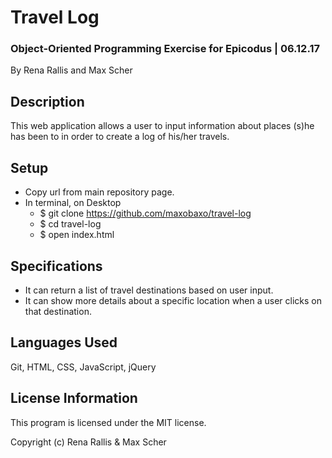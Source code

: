 # Travel Log #
### Object-Oriented Programming Exercise for Epicodus | 06.12.17 ###

By Rena Rallis and Max Scher

## Description ##
This web application allows a user to input information about places (s)he has been to in order to create a log of his/her travels.

## Setup ##
* Copy url from main repository page.
* In terminal, on Desktop
  * $ git clone https://github.com/maxobaxo/travel-log
  * $ cd travel-log
  * $ open index.html

## Specifications ##
* It can return a list of travel destinations based on user input.
* It can show more details about a specific location when a user clicks on that destination.

## Languages Used ##
Git,
HTML,
CSS,
JavaScript,
jQuery

## License Information ##
This program is licensed under the MIT license.

Copyright (c) Rena Rallis & Max Scher
